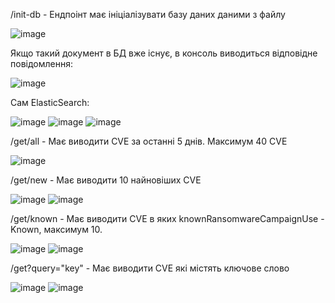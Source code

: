 /init-db - Ендпоінт має ініціалізувати базу даних даними з файлу

![image](https://github.com/user-attachments/assets/2941a4bd-dc86-476f-85e0-575646347e3e)

Якщо такий документ в БД вже існує, в консоль виводиться відповідне повідомлення:

![image](https://github.com/user-attachments/assets/f1ba9805-0499-40e5-8bbb-ccfbc1f504e2)

Сам ElasticSearch:

![image](https://github.com/user-attachments/assets/b690c124-ed83-440e-9c5f-ef021bd96d02)
![image](https://github.com/user-attachments/assets/d7151727-4063-407e-879d-a63a682061ae)
![image](https://github.com/user-attachments/assets/c7f047f3-1f36-4689-acfe-1234e840975d)

/get/all - Має виводити CVE за останні 5 днів. Максимум 40 CVE

![image](https://github.com/user-attachments/assets/12f0cdd5-eb23-4192-bda2-667b0aa53010)

/get/new - Має виводити 10 найновіших CVE

![image](https://github.com/user-attachments/assets/fc65c3a0-9e9c-481c-86a1-6469e9a37235)
![image](https://github.com/user-attachments/assets/3037a131-a85a-49cb-a0b7-dbe050b4b8ab)

/get/known - Має виводити CVE в яких knownRansomwareCampaignUse - Known, максимум 10.

![image](https://github.com/user-attachments/assets/24100d25-64dd-4dc3-a246-2a78d5aa42cf)
![image](https://github.com/user-attachments/assets/0aefb706-424d-44ab-97ed-bad83ab51bb9)

/get?query="key" - Має виводити CVE які містять ключове слово

![image](https://github.com/user-attachments/assets/bb8f1f74-864a-4fc8-922c-131f3f8e449a)
![image](https://github.com/user-attachments/assets/3d24b1ce-c8bc-4977-a07f-106929997e10)
